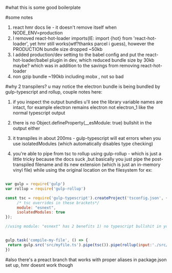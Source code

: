#what this is
some good boilerplate

#some notes
1) react hmr docs lie - it doesn't remove itself when NODE_ENV=production
2) I removed react-hot-loader imports(IE: import {hot} from 'react-hot-loader', yet hmr still works(wtf?thanks parcel i guess), however the PRODUCTION bundle size dropped ~50kb
3) I added production/dev setting to the babel config and put the react-hot-loader/babel plugin in dev, which
reduced bundle size by 30kb maybe? which was in addition to the savings from removing react-hot-loader
4) non gzip bundle ~190kb including mobx , not so bad

#why 2 transpilers?
u may notice the electron bundle is being bundled by gulp-typescript and rollup, couple notes here:
1) if you inspect the output bundles u'll see the library variable names are intact, for example electron remains electron not electron_1
like the normal typescript output
2) there is no Object.defineProperty(__esModule: true) bullshit in the output either
3) it transpiles in about 200ms - gulp-typescript will eat errors when you use isolatedModules (which automatically disables type checking)

4) you're able to pipe from tsc to rollup using gulp-rollup - which is just a little tricky because the docs suck ,but basically you just
pipe the post-transpiled filename and its new extension (which is just an in-memory vinyl file) while using the original location on the filesystem
for ex: 
```js

var gulp = require('gulp')
var rollup = require('gulp-rollup')

const tsc = require('gulp-typescript').createProject('tsconfig.json', {
     /* tsc overrides in these brackets*/
     module: "esnext",
     isolatedModules: true
});

//using module: "esnext" has 2 benefits 1) no typescript bullshit in your output 2) u have to to pipe to rollup - which will then handle formatting as cjs


gulp.task('compile-my-file', () => {
 return gulp.src('src/myfile.ts').pipe(tsc()).pipe(rollup(input:'./src/myfile.js')).pipe(gulp.dest('dist_directory'))
})
```
#also
there's a preact branch that works with proper aliases in package.json set up, hmr doesnt work though 